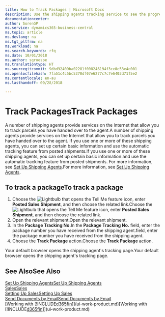 ```yaml
---
title: How to Track Packages | Microsoft Docs
description: Use the shipping agents tracking service to see the progress of a delivery.
documentationcenter: 
author: SorenGP
ms.service: dynamics365-business-central
ms.topic: article
ms.devlang: na
ms.tgt_pltfrm: na
ms.workload: na
ms.search.keywords: rfq
ms.date: 10/01/2018
ms.author: sgroespe
ms.translationtype: HT
ms.sourcegitcommit: 9dbd92409ba02281f008246194f3ce0c53e4e001
ms.openlocfilehash: 7fa51c4c5bc5370df07e6277c7c7e6403d71f5e2
ms.contentlocale: en-au
ms.lasthandoff: 09/28/2018

---
```

# <a name="track-packages"></a><span data-ttu-id="bcc12-103">Track Packages</span><span class="sxs-lookup"><span data-stu-id="bcc12-103">Track Packages</span></span>
<span data-ttu-id="bcc12-104">A number of shipping agents provide services on the Internet that allow you to track parcels you have handed over to the agent.</span><span class="sxs-lookup"><span data-stu-id="bcc12-104">A number of shipping agents provide services on the Internet that allow you to track parcels you have handed over to the agent.</span></span> <span data-ttu-id="bcc12-105">If you use one or more of these shipping agents, you can set up certain basic information and use the automatic tracking feature from posted shipments.</span><span class="sxs-lookup"><span data-stu-id="bcc12-105">If you use one or more of these shipping agents, you can set up certain basic information and use the automatic tracking feature from posted shipments.</span></span> <span data-ttu-id="bcc12-106">For more information, see [Set Up Shipping Agents](sales-how-to-set-up-shipping-agents.md).</span><span class="sxs-lookup"><span data-stu-id="bcc12-106">For more information, see [Set Up Shipping Agents](sales-how-to-set-up-shipping-agents.md).</span></span>  

## <a name="to-track-a-package"></a><span data-ttu-id="bcc12-107">To track a package</span><span class="sxs-lookup"><span data-stu-id="bcc12-107">To track a package</span></span>
1. <span data-ttu-id="bcc12-108">Choose the ![Lightbulb that opens the Tell Me feature](media/ui-search/search_small.png "Tell me what you want to do") icon, enter **Posted Sales Shipment**, and then choose the related link.</span><span class="sxs-lookup"><span data-stu-id="bcc12-108">Choose the ![Lightbulb that opens the Tell Me feature](media/ui-search/search_small.png "Tell me what you want to do") icon, enter **Posted Sales Shipment**, and then choose the related link.</span></span>
2. <span data-ttu-id="bcc12-109">Open the relevant shipment.</span><span class="sxs-lookup"><span data-stu-id="bcc12-109">Open the relevant shipment.</span></span>
3. <span data-ttu-id="bcc12-110">In the **Package Tracking No.**</span><span class="sxs-lookup"><span data-stu-id="bcc12-110">In the **Package Tracking No.**</span></span> <span data-ttu-id="bcc12-111">field, enter the package number you have received from the shipping agent.</span><span class="sxs-lookup"><span data-stu-id="bcc12-111">field, enter the package number you have received from the shipping agent.</span></span>
4. <span data-ttu-id="bcc12-112">Choose the **Track Package** action.</span><span class="sxs-lookup"><span data-stu-id="bcc12-112">Choose the **Track Package** action.</span></span>

<span data-ttu-id="bcc12-113">Your default browser opens the shipping agent's tracking page.</span><span class="sxs-lookup"><span data-stu-id="bcc12-113">Your default browser opens the shipping agent's tracking page.</span></span>

## <a name="see-also"></a><span data-ttu-id="bcc12-114">See Also</span><span class="sxs-lookup"><span data-stu-id="bcc12-114">See Also</span></span>
[<span data-ttu-id="bcc12-115">Set Up Shipping Agents</span><span class="sxs-lookup"><span data-stu-id="bcc12-115">Set Up Shipping Agents</span></span>](sales-how-to-set-up-shipping-agents.md)  
[<span data-ttu-id="bcc12-116">Sales</span><span class="sxs-lookup"><span data-stu-id="bcc12-116">Sales</span></span>](sales-manage-sales.md)  
[<span data-ttu-id="bcc12-117">Setting Up Sales</span><span class="sxs-lookup"><span data-stu-id="bcc12-117">Setting Up Sales</span></span>](sales-setup-sales.md)  
[<span data-ttu-id="bcc12-118">Send Documents by Email</span><span class="sxs-lookup"><span data-stu-id="bcc12-118">Send Documents by Email</span></span>](ui-how-send-documents-email.md)  
<span data-ttu-id="bcc12-119">[Working with [!INCLUDE[d365fin](includes/d365fin_md.md)]](ui-work-product.md)</span><span class="sxs-lookup"><span data-stu-id="bcc12-119">[Working with [!INCLUDE[d365fin](includes/d365fin_md.md)]](ui-work-product.md)</span></span>

